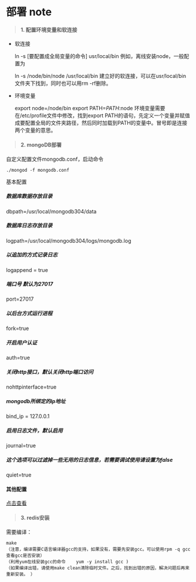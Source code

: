 部署 note
===========================
> #### 1. 配置环境变量和软连接
+ 软连接


    ln -s [要配置成全局变量的命令] usr/local/bin
例如，离线安装node，一般配置为

    ln -s /node/bin/node /usr/local/bin
建立好的软连接，可以在usr/local/bin文件夹下找到，同时也可以用rm -rf删除。
+ 环境变量


    export node=/node/bin
    export PATH=$PATH:$node
环境变量需要在/etc/profile文件中修改，找到export&nbsp;PATH的语句，先定义一个变量并赋值成要配置全局的文件夹路径，然后同时加载到PATH的变量中。冒号即是连接两个变量的意思。
> #### 2. mongoDB部署
自定义配置文件mongodb.conf，启动命令

    ./mongod -f mongodb.conf
基本配置

##### 数据库数据存放目录

dbpath=/usr/local/mongodb304/data
##### 数据库日志存放目录
logpath=/usr/local/mongodb304/logs/mongodb.log 
##### 以追加的方式记录日志
logappend = true
##### 端口号 默认为27017
port=27017 
##### 以后台方式运行进程
fork=true 
##### 开启用户认证
auth=true
##### 关闭http接口，默认关闭http端口访问
nohttpinterface=true
##### mongodb所绑定的ip地址
bind_ip = 127.0.0.1 
##### 启用日志文件，默认启用
journal=true 
##### 这个选项可以过滤掉一些无用的日志信息，若需要调试使用请设置为false
quiet=true 

#### 其他配置
<a href='https://www.cnblogs.com/xuange306/p/6074078.html'>点击查看</a>

> #### 3. redis安装

需要编译：

    make        
    （注意，编译需要C语言编译器gcc的支持，如果没有，需要先安装gcc。可以使用rpm -q gcc查看gcc是否安装）
    （利用yum在线安装gcc的命令    yum -y install gcc )
    （如果编译出错，请使用make clean清除临时文件。之后，找到出错的原因，解决问题后再来重新安装。 ）



